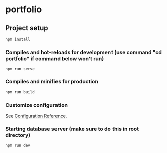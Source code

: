 # portfolio

## Project setup
```
npm install
```

### Compiles and hot-reloads for development (use command "cd portfolio" if command below won't run)
```
npm run serve
```

### Compiles and minifies for production
```
npm run build
```

### Customize configuration
See [Configuration Reference](https://cli.vuejs.org/config/).

### Starting database server (make sure to do this in root directory)
```
npm run dev
```
